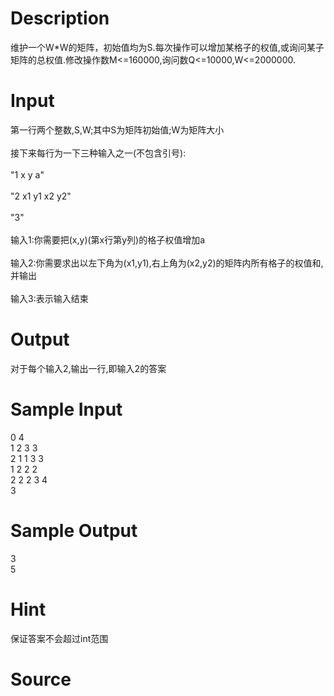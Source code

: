 
# Description

<div class="content"><p>维护一个W*W的矩阵，初始值均为S.每次操作可以增加某格子的权值,或询问某子矩阵的总权值.修改操作数M&lt;=160000,询问数Q&lt;=10000,W&lt;=2000000.</p></div>

# Input

<div class="content"><p>第一行两个整数,S,W;其中S为矩阵初始值;W为矩阵大小<br/>
<br/>
接下来每行为一下三种输入之一(不包含引号):<br/>
<br/>
&#34;1 x y a&#34;<br/>
<br/>
&#34;2 x1 y1 x2 y2&#34;<br/>
<br/>
&#34;3&#34;<br/>
<br/>
输入1:你需要把(x,y)(第x行第y列)的格子权值增加a<br/>
<br/>
输入2:你需要求出以左下角为(x1,y1),右上角为(x2,y2)的矩阵内所有格子的权值和,并输出<br/>
<br/>
输入3:表示输入结束</p></div>

# Output

<div class="content"><p>对于每个输入2,输出一行,即输入2的答案</p></div>

# Sample Input

<div class="content"><span class="sampledata">0 4<br/>
1 2 3 3<br/>
2 1 1 3 3<br/>
1 2 2 2<br/>
2 2 2 3 4<br/>
3</span></div>

# Sample Output

<div class="content"><span class="sampledata">3<br/>
5</span></div>

# Hint

<div class="content"><p></p><p>保证答案不会超过int范围</p><p></p></div>

# Source

<div class="content"><p><a href="problemset.php?search="></a></p></div>

